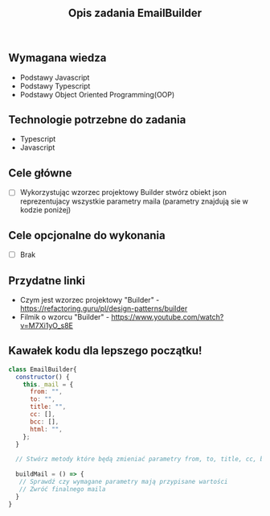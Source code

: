 <h2 align="center">Opis zadania EmailBuilder </h2>

<br>

## Wymagana wiedza

- Podstawy Javascript
- Podstawy Typescript
- Podstawy Object Oriented Programming(OOP)
 
## Technologie potrzebne do zadania

- Typescript
- Javascript

## Cele główne

* [ ] Wykorzystując wzorzec projektowy Builder stwórz obiekt json reprezentujacy wszystkie parametry maila (parametry znajdują sie w kodzie poniżej)

## Cele opcjonalne do wykonania

* [ ] Brak

## Przydatne linki

- Czym jest wzorzec projektowy "Builder" - https://refactoring.guru/pl/design-patterns/builder
- Filmik o wzorcu "Builder" - https://www.youtube.com/watch?v=M7Xi1yO_s8E

## Kawałek kodu dla lepszego początku!

```javascript
class EmailBuilder{
  constructor() {
    this._mail = {
      from: "",
      to: "",
      title: "",
      cc: [],
      bcc: [],
      html: "",
    };
  }
  
  // Stwórz metody które będą zmieniać parametry from, to, title, cc, bcc, html
  
  buildMail = () => {
   // Sprawdź czy wymagane parametry mają przypisane wartości
   // Zwróć finalnego maila
  }
}
```
